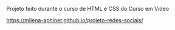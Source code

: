 Projeto feito durante o curso de HTML e CSS do Curso em Vídeo 

https://milena-aphiner.github.io/projeto-redes-sociais/
